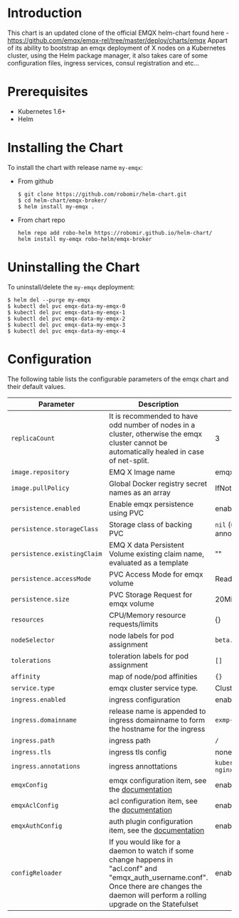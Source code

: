 # Introduction
This chart is an updated clone of the official EMQX helm-chart found here - https://github.com/emqx/emqx-rel/tree/master/deploy/charts/emqx
Appart of its ability to bootstrap an emqx deployment of X nodes on a Kubernetes cluster, using the Helm package manager, it also takes care of some configuration files, ingress services, consul registration and etc...

# Prerequisites
+ Kubernetes 1.6+
+ Helm

# Installing the Chart
To install the chart with release name `my-emqx`:

+   From github
    ```
    $ git clone https://github.com/robomir/helm-chart.git
    $ cd helm-chart/emqx-broker/
    $ helm install my-emqx .
    ```

+   From chart repo
    ```
    helm repo add robo-helm https://robomir.github.io/helm-chart/
    helm install my-emqx robo-helm/emqx-broker
    ```

# Uninstalling the Chart
To uninstall/delete the `my-emqx` deployment:
```
$ helm del --purge my-emqx
$ kubectl del pvc emqx-data-my-emqx-0
$ kubectl del pvc emqx-data-my-emqx-1
$ kubectl del pvc emqx-data-my-emqx-2
$ kubectl del pvc emqx-data-my-emqx-3
$ kubectl del pvc emqx-data-my-emqx-4
```

# Configuration
The following table lists the configurable parameters of the emqx chart and their default values.

| Parameter  | Description | Default Value |
| ---        |  ---        | ---           |
| `replicaCount` | It is recommended to have odd number of nodes in a cluster, otherwise the emqx cluster cannot be automatically healed in case of net-split. | 3 |
| `image.repository` | EMQ X Image name | emqx/emqx |
| `image.pullPolicy`  | Global Docker registry secret names as an array | IfNotPresent |
| `persistence.enabled` | Enable emqx persistence using PVC | enabled: `true` |
| `persistence.storageClass` | Storage class of backing PVC | `nil` (uses alpha storage class annotation) |
| `persistence.existingClaim` | EMQ X data Persistent Volume existing claim name, evaluated as a template | "" |
| `persistence.accessMode` | PVC Access Mode for emqx volume | ReadWriteOnce |
| `persistence.size` | PVC Storage Request for emqx volume | 20Mi |
| `resources` | CPU/Memory resource requests/limits | {} |
| `nodeSelector` | node labels for pod assignment | `beta.kubernetes.io/os: linux` |
| `tolerations` | toleration labels for pod assignment | `[]` |
| `affinity` | map of node/pod affinities | `{}` |
| `service.type`  | emqx cluster service type. | ClusterIP |
| `ingress.enabled` | ingress configuration | enabled: `true` |
| `ingress.domainname` | release name is appended to ingress domainname to form the hostname for the ingress | `exmp-env.example.com` |
| `ingress.path` | ingress path| `/` |
| `ingress.tls` | ingress tls config | none |
| `ingress.annotations` | ingress annottations | `kubernetes.io/ingress.class: nginx` |
| `emqxConfig` | emqx configuration item, see the [documentation](https://github.com/emqx/emqx-docker#emq-x-configuration) | enabled: `true` |
| `emqxAclConfig` | acl configuration item, see the [documentation](https://docs.emqx.io/tutorial/v4/en/security/acl.html)| enabled: `true` |
| `emqxAuthConfig` | auth plugin configuration item, see the [documentation](https://github.com/emqx/emqx-auth-username) | enabled: `true` |
| `configReloader` | If you would like for a daemon to watch if some change happens in "acl.conf" and "emqx_auth_username.conf". Once there are changes the daemon will perform a rolling upgrade on the Statefulset | enabled: `true` |
